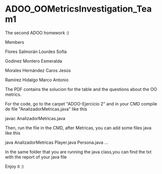 # ADOO_OOMetricsInvestigation_Team1
The second ADOO homework :)

Members

Flores Salmorán Lourdes Sofía

Godínez Montero Esmeralda

Morales Hernández Caros Jesús

Ramírez Hidalgo Marco Antonio


The PDF contains the solucion for the table and the questions about the OO metrics.

For the code, go to the carpet "ADOO-Ejercicio 2" and in your CMD compile de file "AnalizadorMetricas.java" like this

javac AnalizadorMetricas.java

Then, run the file in the CMD, after Metricas, you can add some files java like this

java AnalizadorMetricas Player.java Persona.java ...

In the same folder that you are running the java class,you can find the txt with the report of your java file

Enjoy it :)
